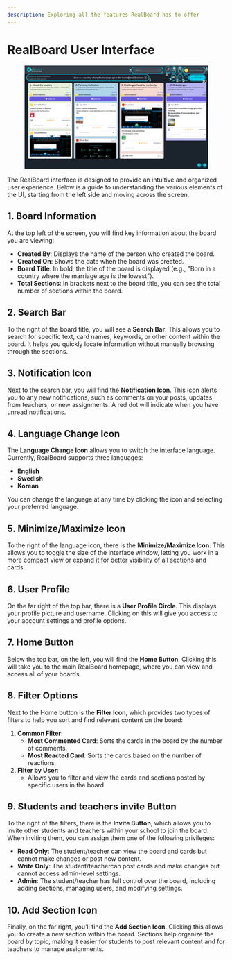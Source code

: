 ```yaml
---
description: Exploring all the features RealBoard has to offer
---
```


# RealBoard User Interface

<figure><img src="../.gitbook/assets/1 (1).png" alt=""><figcaption></figcaption></figure>

The RealBoard interface is designed to provide an intuitive and organized user experience. Below is a guide to understanding the various elements of the UI, starting from the left side and moving across the screen.

## 1. Board Information

At the top left of the screen, you will find key information about the board you are viewing:

* **Created By**: Displays the name of the person who created the board.
* **Created On**: Shows the date when the board was created.
* **Board Title**: In bold, the title of the board is displayed (e.g., "Born in a country where the marriage age is the lowest").
* **Total Sections**: In brackets next to the board title, you can see the total number of sections within the board.

## 2. Search Bar

To the right of the board title, you will see a **Search Bar**. This allows you to search for specific text, card names, keywords, or other content within the board. It helps you quickly locate information without manually browsing through the sections.

## 3. Notification Icon

Next to the search bar, you will find the **Notification Icon**. This icon alerts you to any new notifications, such as comments on your posts, updates from teachers, or new assignments.  A red dot will indicate when you have unread notifications.

## 4. Language Change Icon

The **Language Change Icon** allows you to switch the interface language. Currently, RealBoard supports three languages:

* **English**
* **Swedish**
* **Korean**

You can change the language at any time by clicking the icon and selecting your preferred language.

## 5. Minimize/Maximize Icon

To the right of the language icon, there is the **Minimize/Maximize Icon**. This allows you to toggle the size of the interface window, letting you work in a more compact view or expand it for better visibility of all sections and cards.

## 6. User Profile

On the far right of the top bar, there is a **User Profile Circle**. This displays your profile picture and username. Clicking on this will give you access to your account settings and profile options.

## 7. Home Button

Below the top bar, on the left, you will find the **Home Button**. Clicking this will take you to the main RealBoard homepage, where you can view and access all of your boards.

## 8. Filter Options

Next to the Home button is the **Filter Icon**, which provides two types of filters to help you sort and find relevant content on the board:

1. **Common Filter**:
   * **Most Commented Card**: Sorts the cards in the board by the number of comments.
   * **Most Reacted Card**: Sorts the cards based on the number of reactions.
2. **Filter by User**:
   * Allows you to filter and view the cards and sections posted by specific users in the board.

## 9. Students and teachers invite Button

To the right of the filters, there is the **Invite Button**, which allows you to invite other students and teachers within your school to join the board. When inviting them, you can assign them one of the following privileges:

* **Read Only**: The student/teacher can view the board and cards but cannot make changes or post new content.
* **Write Only**: The student/teachercan post cards and make changes but cannot access admin-level settings.
* **Admin**: The student/teacher has full control over the board, including adding sections, managing users, and modifying settings.

## 10. Add Section Icon

Finally, on the far right, you’ll find the **Add Section Icon**. Clicking this allows you to create a new section within the board. Sections help organize the board by topic, making it easier for students to post relevant content and for teachers to manage assignments.
